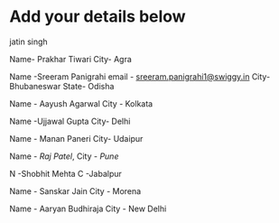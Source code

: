# Add your details below
jatin singh

Name- Prakhar Tiwari
City- Agra

Name -Sreeram Panigrahi email - sreeram.panigrahi1@swiggy.in
City- Bhubaneswar
State- Odisha

Name - Aayush Agarwal
City - Kolkata

Name -Ujjawal Gupta
City- Delhi

Name - Manan Paneri
City- Udaipur

Name - *Raj Patel*, City - *Pune*

N -Shobhit Mehta
C -Jabalpur

Name - Sanskar Jain
City - Morena

Name - Aaryan Budhiraja
City - New Delhi
